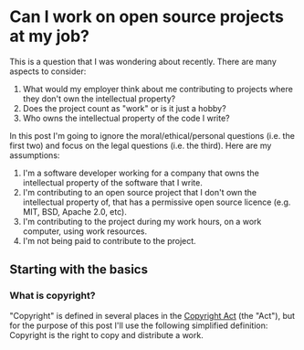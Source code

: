 # Can I work on open source projects at my job?

This is a question that I was wondering about recently. There are many aspects to consider: 

1. What would my employer think about me contributing to projects where they don't own the intellectual property?
2. Does the project count as "work" or is it just a hobby?
3. Who owns the intellectual property of the code I write?

In this post I'm going to ignore the moral/ethical/personal questions (i.e. the first two) and focus on the legal questions (i.e. the third). Here are my assumptions:

1. I'm a software developer working for a company that owns the intellectual property of the software that I write.
2. I'm contributing to an open source project that I don't own the intellectual property of, that has a permissive open source licence (e.g. MIT, BSD, Apache 2.0, etc).
3. I'm contributing to the project during my work hours, on a work computer, using work resources.
4. I'm not being paid to contribute to the project.

## Starting with the basics

### What is copyright?

"Copyright" is defined in several places in the [Copyright Act](https://www.canlii.org/en/ca/laws/stat/rsc-1985-c-c-42/latest/rsc-1985-c-c-42.html?autocompleteStr=copy&autocompletePos=1) (the "Act"), but for the purpose of this post I'll use the following simplified definition: Copyright is the right to copy and distribute a work.